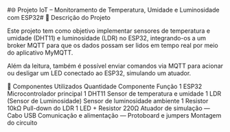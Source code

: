 #🌐 Projeto IoT – Monitoramento de Temperatura, Umidade e Luminosidade com ESP32#
📌 Descrição do Projeto

Este projeto tem como objetivo implementar sensores de temperatura e umidade (DHT11) e luminosidade (LDR) no ESP32, integrando-os a um broker MQTT para que os dados possam ser lidos em tempo real por meio do aplicativo MyMQTT.

Além da leitura, também é possível enviar comandos via MQTT para acionar ou desligar um LED conectado ao ESP32, simulando um atuador.

🧰 Componentes Utilizados
Quantidade	Componente	Função
1	ESP32	Microcontrolador principal
1	DHT11	Sensor de temperatura e umidade
1	LDR (Sensor de Luminosidade)	Sensor de luminosidade ambiente
1	Resistor 10kΩ	Pull-down do LDR
1	LED + Resistor 220Ω	Atuador de simulação
—	Cabo USB	Comunicação e alimentação
—	Protoboard e jumpers	Montagem do circuito
